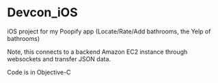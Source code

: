 Devcon_iOS
==========

iOS project for my Poopify app (Locate/Rate/Add bathrooms, the Yelp of bathrooms)

Note, this connects to a backend Amazon EC2 instance through websockets and transfer JSON data.

Code is in Objective-C
